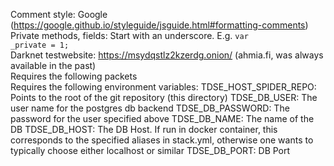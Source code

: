 Comment style: Google (https://google.github.io/styleguide/jsguide.html#formatting-comments)
<br>
Private methods, fields: Start with an underscore. E.g. <code>var _private = 1;</code>
<br>
Darknet testwebsite: https://msydqstlz2kzerdg.onion/ (ahmia.fi, was always available in the past)
<br>
Requires the following packets
<br>
Requires the following environment variables:
TDSE_HOST_SPIDER_REPO: Points to the root of the git repository (this directory)
TDSE_DB_USER: The user name for the postgres db backend
TDSE_DB_PASSWORD: The password for the user specified above
TDSE_DB_NAME: The name of the DB
TDSE_DB_HOST: The DB Host. If run in docker container, this corresponds to the specified aliases in stack.yml, otherwise one wants to typically choose either localhost or similar
TDSE_DB_PORT: DB Port 